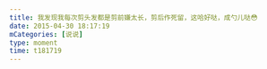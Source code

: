 ```yaml
---
title: 我发现我每次剪头发都是剪前嫌太长，剪后作死留，这哈好哒，成勺儿哒😳
date: 2015-04-30 18:17:19
mCategories: [说说]
type: moment
time: t181719
---
```


<div id="pics-20150430181719"></div>

<script src="/lib/moment/pics.js"></script>
<script>
var data = [
    {"link": "2015-04-30_000000.webp", "type": "shuoshuo"}
];
picsRender(data, "pics-20150430181719");
</script>
